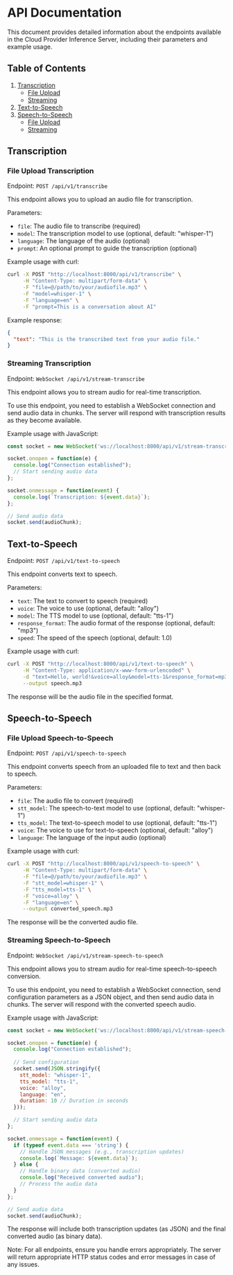 # API Documentation

This document provides detailed information about the endpoints available in the Cloud Provider Inference Server, including their parameters and example usage.

## Table of Contents

1. [Transcription](#transcription)
   - [File Upload](#file-upload-transcription)
   - [Streaming](#streaming-transcription)
2. [Text-to-Speech](#text-to-speech)
3. [Speech-to-Speech](#speech-to-speech)
   - [File Upload](#file-upload-speech-to-speech)
   - [Streaming](#streaming-speech-to-speech)

## Transcription

### File Upload Transcription

Endpoint: `POST /api/v1/transcribe`

This endpoint allows you to upload an audio file for transcription.

Parameters:
- `file`: The audio file to transcribe (required)
- `model`: The transcription model to use (optional, default: "whisper-1")
- `language`: The language of the audio (optional)
- `prompt`: An optional prompt to guide the transcription (optional)

Example usage with curl:

```bash
curl -X POST "http://localhost:8000/api/v1/transcribe" \
     -H "Content-Type: multipart/form-data" \
     -F "file=@/path/to/your/audiofile.mp3" \
     -F "model=whisper-1" \
     -F "language=en" \
     -F "prompt=This is a conversation about AI"
```

Example response:

```json
{
  "text": "This is the transcribed text from your audio file."
}
```

### Streaming Transcription

Endpoint: `WebSocket /api/v1/stream-transcribe`

This endpoint allows you to stream audio for real-time transcription.

To use this endpoint, you need to establish a WebSocket connection and send audio data in chunks. The server will respond with transcription results as they become available.

Example usage with JavaScript:

```javascript
const socket = new WebSocket('ws://localhost:8000/api/v1/stream-transcribe');

socket.onopen = function(e) {
  console.log("Connection established");
  // Start sending audio data
};

socket.onmessage = function(event) {
  console.log(`Transcription: ${event.data}`);
};

// Send audio data
socket.send(audioChunk);
```

## Text-to-Speech

Endpoint: `POST /api/v1/text-to-speech`

This endpoint converts text to speech.

Parameters:
- `text`: The text to convert to speech (required)
- `voice`: The voice to use (optional, default: "alloy")
- `model`: The TTS model to use (optional, default: "tts-1")
- `response_format`: The audio format of the response (optional, default: "mp3")
- `speed`: The speed of the speech (optional, default: 1.0)

Example usage with curl:

```bash
curl -X POST "http://localhost:8000/api/v1/text-to-speech" \
     -H "Content-Type: application/x-www-form-urlencoded" \
     -d "text=Hello, world!&voice=alloy&model=tts-1&response_format=mp3&speed=1.0" \
     --output speech.mp3
```

The response will be the audio file in the specified format.

## Speech-to-Speech

### File Upload Speech-to-Speech

Endpoint: `POST /api/v1/speech-to-speech`

This endpoint converts speech from an uploaded file to text and then back to speech.

Parameters:
- `file`: The audio file to convert (required)
- `stt_model`: The speech-to-text model to use (optional, default: "whisper-1")
- `tts_model`: The text-to-speech model to use (optional, default: "tts-1")
- `voice`: The voice to use for text-to-speech (optional, default: "alloy")
- `language`: The language of the input audio (optional)

Example usage with curl:

```bash
curl -X POST "http://localhost:8000/api/v1/speech-to-speech" \
     -H "Content-Type: multipart/form-data" \
     -F "file=@/path/to/your/audiofile.mp3" \
     -F "stt_model=whisper-1" \
     -F "tts_model=tts-1" \
     -F "voice=alloy" \
     -F "language=en" \
     --output converted_speech.mp3
```

The response will be the converted audio file.

### Streaming Speech-to-Speech

Endpoint: `WebSocket /api/v1/stream-speech-to-speech`

This endpoint allows you to stream audio for real-time speech-to-speech conversion.

To use this endpoint, you need to establish a WebSocket connection, send configuration parameters as a JSON object, and then send audio data in chunks. The server will respond with the converted speech audio.

Example usage with JavaScript:

```javascript
const socket = new WebSocket('ws://localhost:8000/api/v1/stream-speech-to-speech');

socket.onopen = function(e) {
  console.log("Connection established");
  
  // Send configuration
  socket.send(JSON.stringify({
    stt_model: "whisper-1",
    tts_model: "tts-1",
    voice: "alloy",
    language: "en",
    duration: 10 // Duration in seconds
  }));

  // Start sending audio data
};

socket.onmessage = function(event) {
  if (typeof event.data === 'string') {
    // Handle JSON messages (e.g., transcription updates)
    console.log(`Message: ${event.data}`);
  } else {
    // Handle binary data (converted audio)
    console.log("Received converted audio");
    // Process the audio data
  }
};

// Send audio data
socket.send(audioChunk);
```

The response will include both transcription updates (as JSON) and the final converted audio (as binary data).

Note: For all endpoints, ensure you handle errors appropriately. The server will return appropriate HTTP status codes and error messages in case of any issues.